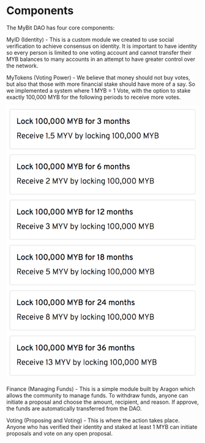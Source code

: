 # Components

The MyBit DAO has four core components:

MyID \(Identity\) - This is a custom module we created to use social verification to achieve consensus on identity. It is important to have identity so every person is limited to one voting account and cannot transfer their MYB balances to many accounts in an attempt to have greater control over the network.

MyTokens \(Voting Power\) - We believe that money should not buy votes, but also that those with more financial stake should have more of a say. So we implemented a system where 1 MYB = 1 Vote, with the option to stake exactly 100,000 MYB for the following periods to receive more votes.

![](../../../.gitbook/assets/screen-shot-2019-04-27-at-16.15.18%20%281%29.png)

Finance \(Managing Funds\) - This is a simple module built by Aragon which allows the community to manage funds. To withdraw funds, anyone can initiate a proposal and choose the amount, recipient, and reason. If approve, the funds are automatically transferred from the DAO.

Voting \(Proposing and Voting\) -  This is where the action takes place. Anyone who has verified their identity and staked at least 1 MYB can initiate proposals and vote on any open proposal. 



